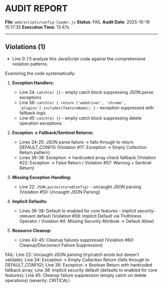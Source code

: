 # AUDIT REPORT

**File**: `web/scripts/config-loader.js`
**Status**: FAIL
**Audit Date**: 2025-10-19 15:17:35
**Execution Time**: 13.47s

---

## Violations (1)

- Line 0: I'll analyze this JavaScript code against the comprehensive violation patterns.

Examining the code systematically:

1. **Exception Handlers:**
   - Line 24: `catch(e) {}` - empty catch block suppressing JSON.parse exceptions
   - Line 36: `catch(e) { return ['webdriver', 'chrome', 'plugins'].includes(featureName); }` - exception suppressed with fallback logic
   - Line 45: `catch(e) {}` - empty catch block suppressing delete operation exceptions

2. **Exception → Fallback/Sentinel Returns:**
   - Lines 24-25: JSON parse failure → falls through to return DEFAULT_CONFIG (Violation #17: Exception → Empty Collection Return pattern)
   - Lines 36-38: Exception → hardcoded array check fallback (Violation #22: Exception → False Return / Violation #57: Warning + Sentinel Return)

3. **Missing Exception Handling:**
   - Line 22: `JSON.parse(storedConfig)` - uncaught JSON parsing (Violation #50: Uncaught JSON Parsing)

4. **Implicit Defaults:**
   - Lines 36-38: Default to enabled for core features - implicit security-relevant default (Violation #58: Implicit Default via Truthiness Operator / Violation #4: Missing Security Attribute → Default Allow)

5. **Resource Cleanup:**
   - Lines 43-45: Cleanup failures suppressed (Violation #60: Cleanup/Disconnect Failure Suppression)

FAIL: Line 22: Uncaught JSON parsing (try/catch exists but doesn't validate); Line 24: Exception → Empty Collection Return (falls through to DEFAULT_CONFIG); Line 36: Exception → Boolean Return with hardcoded fallback array; Line 38: Implicit security default (defaults to enabled for core features); Line 45: Cleanup failure suppression (empty catch on delete operations)
 (severity: CRITICAL)
